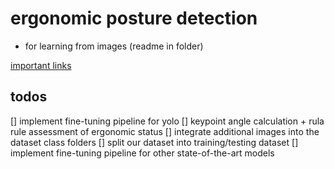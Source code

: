 # ergonomic posture detection
      
- for learning from images (readme in folder)

[important links](learning_from_images/todo.md)


## todos

[] implement fine-tuning pipeline for yolo
[] keypoint angle calculation + rula rule assessment of ergonomic status
[] integrate additional images into the dataset class folders
[] split our dataset into training/testing dataset
[] implement fine-tuning pipeline for other state-of-the-art models
